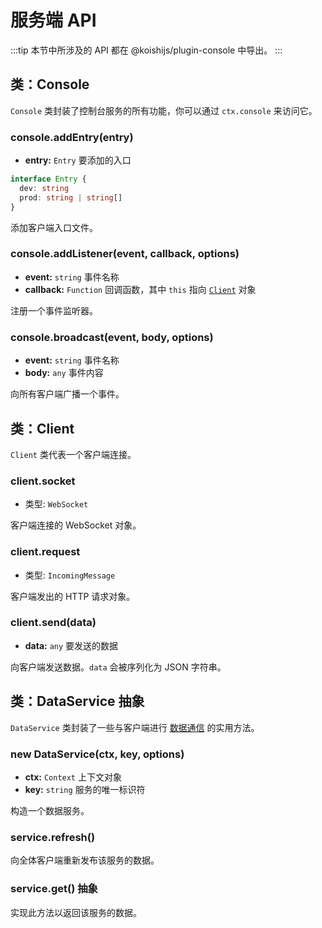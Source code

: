 # 服务端 API

:::tip
本节中所涉及的 API 都在 @koishijs/plugin-console 中导出。
:::

## 类：Console

`Console` 类封装了控制台服务的所有功能，你可以通过 `ctx.console` 来访问它。

### console.addEntry(entry)

- **entry:** `Entry` 要添加的入口

```ts
interface Entry {
  dev: string
  prod: string | string[]
}
```

添加客户端入口文件。

### console.addListener(event, callback, options)

- **event:** `string` 事件名称
- **callback:** `Function` 回调函数，其中 `this` 指向 [`Client`](#类-client) 对象

注册一个事件监听器。

### console.broadcast(event, body, options)

- **event:** `string` 事件名称
- **body:** `any` 事件内容

向所有客户端广播一个事件。

## 类：Client

`Client` 类代表一个客户端连接。

### client.socket

- 类型: `WebSocket`

客户端连接的 WebSocket 对象。

### client.request

- 类型: `IncomingMessage`

客户端发出的 HTTP 请求对象。

### client.send(data)

- **data:** `any` 要发送的数据

向客户端发送数据。`data` 会被序列化为 JSON 字符串。

## 类：DataService <badge>抽象</badge>

`DataService` 类封装了一些与客户端进行 [数据通信](../../guide/console/data.md) 的实用方法。

### new DataService(ctx, key, options)

- **ctx:** `Context` 上下文对象
- **key:** `string` 服务的唯一标识符

构造一个数据服务。

### service.refresh()

向全体客户端重新发布该服务的数据。

### service.get() <badge>抽象</badge>

实现此方法以返回该服务的数据。
